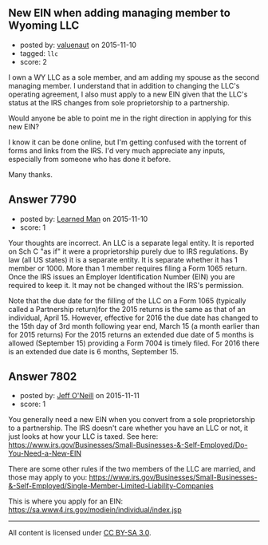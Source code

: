 ## New EIN when adding managing member to Wyoming LLC

- posted by: [valuenaut](https://stackexchange.com/users/4664876/valuenaut) on 2015-11-10
- tagged: `llc`
- score: 2

I own a WY LLC as a sole member, and am adding my spouse as the second managing member. I understand that in addition to changing the LLC's operating agreement, I also must apply to a new EIN given that the LLC's status at the IRS changes from sole proprietorship to a partnership.

Would anyone be able to point me in the right direction in applying for this new EIN?

I know it can be done online, but I'm getting confused with the torrent of forms and links from the IRS. I'd very much appreciate any inputs, especially from someone who has done it before.

Many thanks.


## Answer 7790

- posted by: [Learned Man](https://stackexchange.com/users/7236940/learned-man) on 2015-11-10
- score: 1

Your thoughts are incorrect. An LLC is a separate legal entity. It is reported on Sch C "as if" it were a proprietorship purely due to IRS regulations. By law (all US states) it is a separate entity. It is separate whether it has 1 member or 1000. More than 1 member requires filing a Form 1065 return. Once the IRS issues an Employer Identification Number (EIN) you are required to keep it. It may not be changed without the IRS's permission.

Note that the due date for the filling of the LLC on a Form 1065 (typically called a Partnership return)for the 2015 returns is the same as that of an individual, April 15. However, effective for 2016 the due date has changed to the 15th day of 3rd month following year end, March 15 (a month earlier than for 2015 returns) For the 2015 returns an extended due date of 5 months is allowed (September 15) providing a Form 7004 is timely filed. For 2016 there is an extended due date is 6 months, September 15. 


## Answer 7802

- posted by: [Jeff O'Neill](https://stackexchange.com/users/46273/jeff-o-neill) on 2015-11-11
- score: 1

You generally need a new EIN when you convert from a sole proprietorship to a partnership.  The IRS doesn't care whether you have an LLC or not, it just looks at how your LLC is taxed.  See here: https://www.irs.gov/Businesses/Small-Businesses-&-Self-Employed/Do-You-Need-a-New-EIN

There are some other rules if the two members of the LLC are married, and those may apply to you:  https://www.irs.gov/Businesses/Small-Businesses-&-Self-Employed/Single-Member-Limited-Liability-Companies

This is where you apply for an EIN: https://sa.www4.irs.gov/modiein/individual/index.jsp



---

All content is licensed under [CC BY-SA 3.0](https://creativecommons.org/licenses/by-sa/3.0/).
